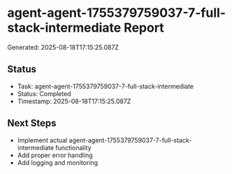 # agent-agent-1755379759037-7-full-stack-intermediate Report

Generated: 2025-08-18T17:15:25.087Z

## Status
- Task: agent-agent-1755379759037-7-full-stack-intermediate
- Status: Completed
- Timestamp: 2025-08-18T17:15:25.087Z

## Next Steps
- Implement actual agent-agent-1755379759037-7-full-stack-intermediate functionality
- Add proper error handling
- Add logging and monitoring
